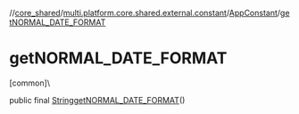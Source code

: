 //[core_shared](../../../index.md)/[multi.platform.core.shared.external.constant](../index.md)/[AppConstant](index.md)/[getNORMAL_DATE_FORMAT](get-n-o-r-m-a-l_-d-a-t-e_-f-o-r-m-a-t.md)

# getNORMAL_DATE_FORMAT

[common]\

public final [String](https://docs.oracle.com/javase/8/docs/api/java/lang/String.html)[getNORMAL_DATE_FORMAT](get-n-o-r-m-a-l_-d-a-t-e_-f-o-r-m-a-t.md)()
